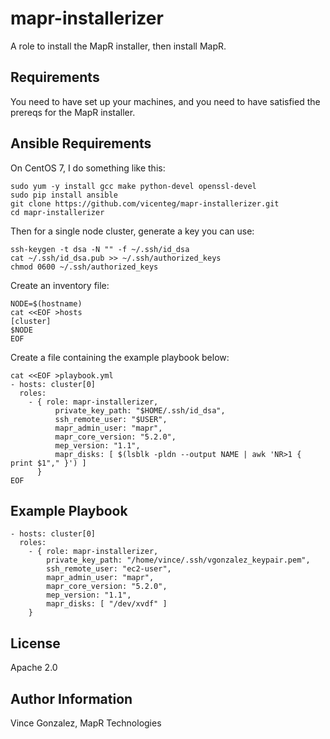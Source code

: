 mapr-installerizer
=========

A role to install the MapR installer, then install MapR.

Requirements
------------

You need to have set up your machines, and you need to have satisfied the prereqs for the MapR installer.

Ansible Requirements
------------

On CentOS 7, I do something like this:

```
sudo yum -y install gcc make python-devel openssl-devel
sudo pip install ansible
git clone https://github.com/vicenteg/mapr-installerizer.git
cd mapr-installerizer
```

Then for a single node cluster, generate a key you can use:

```
ssh-keygen -t dsa -N "" -f ~/.ssh/id_dsa
cat ~/.ssh/id_dsa.pub >> ~/.ssh/authorized_keys
chmod 0600 ~/.ssh/authorized_keys
```

Create an inventory file:

```
NODE=$(hostname)
cat <<EOF >hosts
[cluster]
$NODE
EOF
```
Create a file containing the example playbook below:

```
cat <<EOF >playbook.yml
- hosts: cluster[0]
  roles:
    - { role: mapr-installerizer,
          private_key_path: "$HOME/.ssh/id_dsa",
          ssh_remote_user: "$USER",
          mapr_admin_user: "mapr",
          mapr_core_version: "5.2.0",
          mep_version: "1.1",
          mapr_disks: [ $(lsblk -pldn --output NAME | awk 'NR>1 { print $1"," }') ]
      }
EOF
```

Example Playbook
----------------

```
- hosts: cluster[0]
  roles:
    - { role: mapr-installerizer,
		private_key_path: "/home/vince/.ssh/vgonzalez_keypair.pem", 
		ssh_remote_user: "ec2-user",
		mapr_admin_user: "mapr",
		mapr_core_version: "5.2.0",
		mep_version: "1.1",
		mapr_disks: [ "/dev/xvdf" ]
	}
```

License
-------

Apache 2.0

Author Information
------------------

Vince Gonzalez, MapR Technologies
